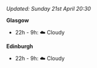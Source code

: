 *Updated: Sunday 21st April 20:30*

**Glasgow**

* 22h - 9h: :cloud: Cloudy

**Edinburgh**

* 22h - 9h: :cloud: Cloudy
